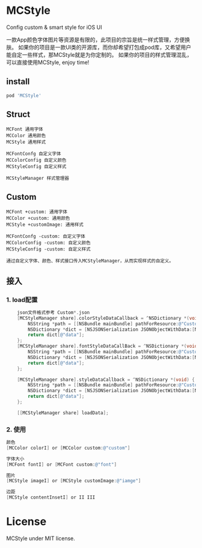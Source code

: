 # MCStyle
Config custom &amp; smart style for iOS UI

一款App颜色字体图片等资源是有限的，此项目的宗旨是统一样式管理，方便换肤。
如果你的项目是一款UI类的开源库，而你却希望打包成pod库，又希望用户能自定一些样式，那MCStyle就是为你定制的。
如果你的项目的样式管理混乱，可以直接使用MCStyle, enjoy time!

## install
```ruby
pod 'MCStyle'
```


## Struct
```text
MCFont 通用字体
MCColor 通用颜色
MCStyle 通用样式

MCFontConfg 自定义字体
MCColorConfig 自定义颜色
MCStyleConfig 自定义样式

MCStyleManager 样式管理器
```

## Custom
```text
MCFont +custom: 通用字体
MCColor +custom: 通用颜色
MCStyle +customImage: 通用样式

MCFontConfg -custom: 自定义字体
MCColorConfig -custom: 自定义颜色
MCStyleConfig -custom: 自定义样式

通过自定义字体、颜色、样式接口传入MCStyleManager，从而实现样式的自定义。
```

## 接入
### 1. load配置
```objectivec
    json文件格式参考 Custom*.json
    [MCStyleManager share].colorStyleDataCallback = ^NSDictionary *(void) {
        NSString *path = [[NSBundle mainBundle] pathForResource:@"CustomColor" ofType:@"json"];
        NSDictionary *dict = [NSJSONSerialization JSONObjectWithData:[NSData dataWithContentsOfFile:path] options:NSJSONReadingMutableContainers error:nil];
        return dict[@"data"];
    };
    [MCStyleManager share].fontStyleDataCallBack = ^NSDictionary *(void) {
        NSString *path = [[NSBundle mainBundle] pathForResource:@"CustomFont" ofType:@"json"];
        NSDictionary *dict = [NSJSONSerialization JSONObjectWithData:[NSData dataWithContentsOfFile:path] options:NSJSONReadingMutableContainers error:nil];
        return dict[@"data"];
    };

    [MCStyleManager share].styleDataCallback = ^NSDictionary *(void) {
        NSString *path = [[NSBundle mainBundle] pathForResource:@"CustomStyle" ofType:@"json"];
        NSDictionary *dict = [NSJSONSerialization JSONObjectWithData:[NSData dataWithContentsOfFile:path] options:NSJSONReadingMutableContainers error:nil];
        return dict[@"data"];
    };

    [[MCStyleManager share] loadData];
```

### 2. 使用
```objectivec
颜色
[MCColor colorI] or [MCColor custom:@"custom"]

字体大小
[MCFont fontI] or [MCFont custom:@"font"]

图片
[MCStyle imageI] or [MCStyle customImage:@"iamge"]

边距
[MCStyle contentInsetI] or II III
```

# License
MCStyle under MIT license.